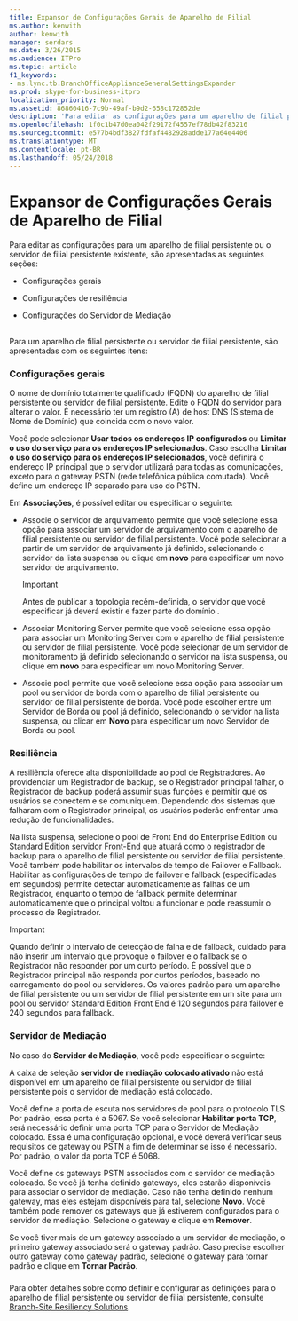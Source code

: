 ```yaml
---
title: Expansor de Configurações Gerais de Aparelho de Filial
ms.author: kenwith
author: kenwith
manager: serdars
ms.date: 3/26/2015
ms.audience: ITPro
ms.topic: article
f1_keywords:
- ms.lync.tb.BranchOfficeApplianceGeneralSettingsExpander
ms.prod: skype-for-business-itpro
localization_priority: Normal
ms.assetid: 86860416-7c9b-49af-b9d2-658c172852de
description: 'Para editar as configurações para um aparelho de filial persistente ou o servidor de filial persistente existente, são apresentadas as seguintes seções:'
ms.openlocfilehash: 1f0c1b47d0ea042f29172f4557ef78db42f83216
ms.sourcegitcommit: e577b4bdf3827fdfaf4482928adde177a64e4406
ms.translationtype: MT
ms.contentlocale: pt-BR
ms.lasthandoff: 05/24/2018
---
```

# <a name="branch-office-appliance-general-settings-expander"></a>Expansor de Configurações Gerais de Aparelho de Filial
 
Para editar as configurações para um aparelho de filial persistente ou o servidor de filial persistente existente, são apresentadas as seguintes seções:
  
- Configurações gerais
    
- Configurações de resiliência
    
- Configurações do Servidor de Mediação
    
## 

Para um aparelho de filial persistente ou servidor de filial persistente, são apresentadas com os seguintes itens:
  
### <a name="general-settings"></a>Configurações gerais

O nome de domínio totalmente qualificado (FQDN) do aparelho de filial persistente ou servidor de filial persistente. Edite o FQDN do servidor para alterar o valor. É necessário ter um registro (A) de host DNS (Sistema de Nome de Domínio) que coincida com o novo valor.
  
Você pode selecionar **Usar todos os endereços IP configurados** ou **Limitar o uso do serviço para os endereços IP selecionados**. Caso escolha **Limitar o uso do serviço para os endereços IP selecionados**, você definirá o endereço IP principal que o servidor utilizará para todas as comunicações, exceto para o gateway PSTN (rede telefônica pública comutada). Você define um endereço IP separado para uso do PSTN.
  
Em **Associações**, é possível editar ou especificar o seguinte:
  
- Associe o servidor de arquivamento permite que você selecione essa opção para associar um servidor de arquivamento com o aparelho de filial persistente ou servidor de filial persistente. Você pode selecionar a partir de um servidor de arquivamento já definido, selecionando o servidor da lista suspensa ou clique em **novo** para especificar um novo servidor de arquivamento.
    
    > [!IMPORTANT]
    > Antes de publicar a topologia recém-definida, o servidor que você especificar já deverá existir e fazer parte do domínio . 
  
- Associar Monitoring Server permite que você selecione essa opção para associar um Monitoring Server com o aparelho de filial persistente ou servidor de filial persistente. Você pode selecionar de um servidor de monitoramento já definido selecionando o servidor na lista suspensa, ou clique em **novo** para especificar um novo Monitoring Server.
    
- Associe pool permite que você selecione essa opção para associar um pool ou servidor de borda com o aparelho de filial persistente ou servidor de filial persistente de borda. Você pode escolher entre um Servidor de Borda ou pool já definido, selecionando o servidor na lista suspensa, ou clicar em **Novo** para especificar um novo Servidor de Borda ou pool.
    
### <a name="resiliency"></a>Resiliência

A resiliência oferece alta disponibilidade ao pool de Registradores. Ao providenciar um Registrador de backup, se o Registrador principal falhar, o Registrador de backup poderá assumir suas funções e permitir que os usuários se conectem e se comuniquem. Dependendo dos sistemas que falharam com o Registrador principal, os usuários poderão enfrentar uma redução de funcionalidades.
  
Na lista suspensa, selecione o pool de Front End do Enterprise Edition ou Standard Edition servidor Front-End que atuará como o registrador de backup para o aparelho de filial persistente ou servidor de filial persistente. Você também pode habilitar os intervalos de tempo de Failover e Fallback. Habilitar as configurações de tempo de failover e fallback (especificadas em segundos) permite detectar automaticamente as falhas de um Registrador, enquanto o tempo de fallback permite determinar automaticamente que o principal voltou a funcionar e pode reassumir o processo de Registrador.
  
> [!IMPORTANT]
> Quando definir o intervalo de detecção de falha e de fallback, cuidado para não inserir um intervalo que provoque o failover e o fallback se o Registrador não responder por um curto período. É possível que o Registrador principal não responda por curtos períodos, baseado no carregamento do pool ou servidores. Os valores padrão para um aparelho de filial persistente ou um servidor de filial persistente em um site para um pool ou servidor Standard Edition Front End é 120 segundos para failover e 240 segundos para fallback. 
  
### <a name="mediation-server"></a>Servidor de Mediação

No caso do **Servidor de Mediação**, você pode especificar o seguinte:
  
A caixa de seleção **servidor de mediação colocado ativado** não está disponível em um aparelho de filial persistente ou servidor de filial persistente pois o servidor de mediação está colocado.
  
Você define a porta de escuta nos servidores de pool para o protocolo TLS. Por padrão, essa porta é a 5067. Se você selecionar **Habilitar porta TCP**, será necessário definir uma porta TCP para o Servidor de Mediação colocado. Essa é uma configuração opcional, e você deverá verificar seus requisitos de gateway ou PSTN a fim de determinar se isso é necessário. Por padrão, o valor da porta TCP é 5068.
  
Você define os gateways PSTN associados com o servidor de mediação colocado. Se você já tenha definido gateways, eles estarão disponíveis para associar o servidor de mediação. Caso não tenha definido nenhum gateway, mas eles estejam disponíveis para tal, selecione **Novo**. Você também pode remover os gateways que já estiverem configurados para o servidor de mediação. Selecione o gateway e clique em **Remover**.
  
Se você tiver mais de um gateway associado a um servidor de mediação, o primeiro gateway associado será o gateway padrão. Caso precise escolher outro gateway como gateway padrão, selecione o gateway para tornar padrão e clique em **Tornar Padrão**.
  
### 

Para obter detalhes sobre como definir e configurar as definições para o aparelho de filial persistente ou servidor de filial persistente, consulte [Branch-Site Resiliency Solutions](http://technet.microsoft.com/library/1700f99b-709c-4e47-88eb-c0a5490e26e2.aspx).
  

